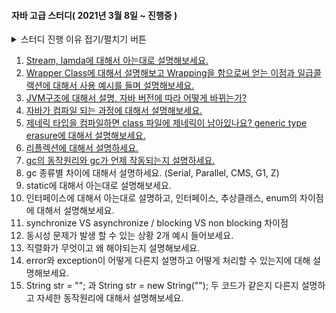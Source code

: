 #### 자바 고급 스터디( 2021년 3월 8일 ~ 진행중 )

<details>
<summary>스터디 진행 이유 접기/펼치기 버튼</summary>
<div markdown="1">

> 최근 1~2년 정도간 매일매일 자바를 사용하고 있다.
>
> 딱히 사용하는데 문제는 없었고, 문제가 생겨도 어떠한 키워드로 검색을 해야할지 판단할 정도의 수준까지는 달성했다고 생각한다.
>
> 하지만 최근 좋은 회사에 다니는 고수 개발자분들과 대화를 하는 상황이 종종 생기는데, 그분들의 대화를 듣다보면 내가 사용하고 있는 자바와 조금은 다른 것 같다는 생각이 들곤했다.
>
> 그래서 좀 더 deep 하고 고오오~~급 내용들을 공부해야 겠다는 생각을 하였고 자바 고급내용 스터디를 구성하였고 주제를 정해보았다.
>
> 주제는 평소 자바를 사용하면서 궁금했지만 깊이있게 공부하지 않았던 부분과 현직 개발자분들께서 추천해주신 주제, 구글에 자바고급이라고 치면 공통적으로 많이 나오는 주제들로 선정하였다.
>
> 아래 목록에서 1번부터 1주일에 하나씩 공부하고 내용정리를 할 계획이다.
</div>
</details>

1. [Stream, lamda에 대해서 아는대로 설명해보세요.](https://ckdgus.tistory.com/81)
1. [Wrapper Class에 대해서 설명해보고 Wrapping을 함으로써 얻는 이점과 일급콜랙션에 대해서 사용 예시를 들며 설명해보세요.
   ](https://ckdgus.tistory.com/83)
1. [JVM구조에 대해서 설명, 자바 버전에 따라 어떻게 바뀌는가?](https://ckdgus.tistory.com/86)
1. [자바가 컴파일 되는 과정에 대해서 설명해보세요.](https://ckdgus.tistory.com/87)
1. [제네릭 타입을 컴파일하면 class 파일에 제네릭이 남아있나요? generic type erasure에 대해서 설명해보세요.](https://ckdgus.tistory.com/88)
1. [리플렉션에 대해서 설명하세요.](https://ckdgus.tistory.com/89)
1. [gc의 동작원리와 gc가 언제 작동되는지 설명하세요.](https://ckdgus.tistory.com/90)
1. gc 종류별 차이에 대해서 설명하세요. (Serial, Parallel, CMS, G1, Z)
1. static에 대해서 아는대로 설명해보세요.
1. 인터페이스에 대해서 아는대로 설명하고, 인터페이스, 추상클래스, enum의 차이점에 대해서 설명해보세요.
1. synchronize VS asynchronize / blocking VS non blocking 차이점
1. 동시성 문제가 발생 할 수 있는 상황 2개 예시 들어보세요.
1. 직렬화가 무엇이고 왜 해야되는지 설명해보세요.
1. error와 exception이 어떻게 다른지 설명하고 어떻게 처리할 수 있는지에 대해 설명해보세요.
1. String str = ""; 과 String str = new String(""); 두 코드가 같은지 다른지 설명하고 자세한 동작원리에 대해서 설명해보세요.